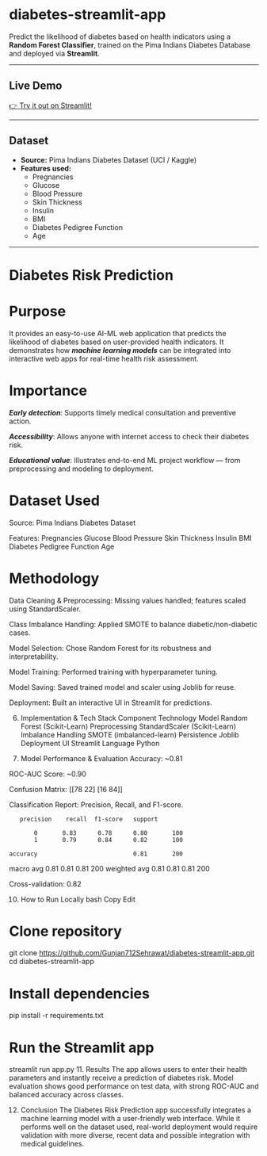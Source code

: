 # diabetes-streamlit-app

Predict the likelihood of diabetes based on health indicators using a **Random Forest Classifier**, trained on the Pima Indians Diabetes Database and deployed via **Streamlit**.

---

##  Live Demo

[👉 Try it out on Streamlit!](https://gunjan712sehrawat-diabetes-streamlit-app-app-cgdfc8.streamlit.app/)

---

##  Dataset

- **Source:** Pima Indians Diabetes Dataset (UCI / Kaggle)
- **Features used:**
  - Pregnancies
  - Glucose
  - Blood Pressure
  - Skin Thickness
  - Insulin
  - BMI
  - Diabetes Pedigree Function
  - Age

---

# Diabetes Risk Prediction 

# Purpose
It provides an easy-to-use AI-ML web application that predicts the likelihood of diabetes based on user-provided health indicators. It demonstrates how ***machine learning models*** can be integrated into interactive web apps for real-time health risk assessment.

# Importance
***Early detection***: Supports timely medical consultation and preventive action.

***Accessibility***: Allows anyone with internet access to check their diabetes risk.

***Educational value***: Illustrates end-to-end ML project workflow — from preprocessing and modeling to deployment.

# Dataset Used
Source: Pima Indians Diabetes Dataset

Features:
Pregnancies
Glucose
Blood Pressure
Skin Thickness
Insulin
BMI
Diabetes Pedigree Function
Age

 # Methodology
Data Cleaning & Preprocessing: Missing values handled; features scaled using StandardScaler.

Class Imbalance Handling: Applied SMOTE to balance diabetic/non-diabetic cases.

Model Selection: Chose Random Forest for its robustness and interpretability.

Model Training: Performed training with hyperparameter tuning.

Model Saving: Saved trained model and scaler using Joblib for reuse.

Deployment: Built an interactive UI in Streamlit for predictions.

6. Implementation & Tech Stack
Component	Technology
Model	Random Forest (Scikit-Learn)
Preprocessing	StandardScaler (Scikit-Learn)
Imbalance Handling	SMOTE (imbalanced-learn)
Persistence	Joblib
Deployment UI	Streamlit
Language	Python

7. Model Performance & Evaluation
Accuracy: ~0.81

ROC-AUC Score: ~0.90

Confusion Matrix:  [[78 22]
                   [16 84]]

Classification Report: Precision, Recall, and F1-score. 

       precision    recall  f1-score   support

           0       0.83      0.78      0.80       100
           1       0.79      0.84      0.82       100

    accuracy                           0.81       200
   macro avg       0.81      0.81      0.81       200
weighted avg       0.81      0.81      0.81       200

Cross-validation: 0.82

10. How to Run Locally
bash
Copy
Edit
# Clone repository
git clone https://github.com/Gunjan712Sehrawat/diabetes-streamlit-app.git
cd diabetes-streamlit-app

# Install dependencies
pip install -r requirements.txt

# Run the Streamlit app
streamlit run app.py
11. Results
The app allows users to enter their health parameters and instantly receive a prediction of diabetes risk. Model evaluation shows good performance on test data, with strong ROC-AUC and balanced accuracy across classes.


12. Conclusion
The Diabetes Risk Prediction app successfully integrates a machine learning model with a user-friendly web interface. While it performs well on the dataset used, real-world deployment would require validation with more diverse, recent data and possible integration with medical guidelines.


